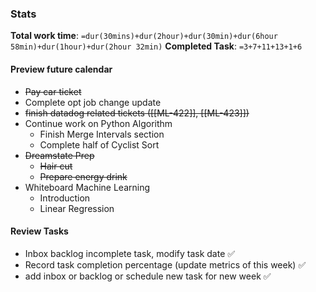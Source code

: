 ### Stats
**Total work time**: 
`=dur(30mins)+dur(2hour)+dur(30min)+dur(6hour 58min)+dur(1hour)+dur(2hour 32min)`
**Completed Task**:
`=3+7+11+13+1+6`

#### Preview future calendar
- ~~Pay car ticket~~
- Complete opt job change update
- ~~finish datadog related tickets ([[ML-422]], [[ML-423]])~~
- Continue work on Python Algorithm 
	- Finish Merge Intervals section
	- Complete half of Cyclist Sort
- ~~Dreamstate Prep~~
	- ~~Hair cut~~
	- ~~Prepare energy drink~~
- Whiteboard Machine Learning
	- Introduction
	- Linear Regression

#### Review Tasks
- Inbox backlog incomplete task, modify task date ✅
- Record task completion percentage (update metrics of this week) ✅
- add inbox or backlog or schedule new task for new week ✅